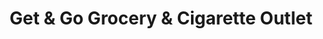 ---
title: "Get & Go Grocery & Cigarette Outlet"
url: /cottage-grove/get-and-go-grocery-and-cigarette-outlet/
shop: convenience
---